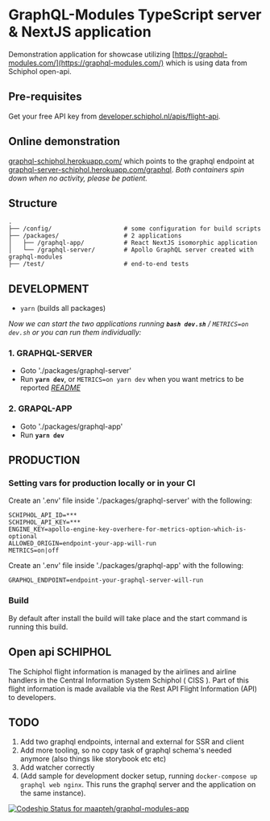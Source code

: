 # GraphQL-Modules TypeScript server & NextJS application
Demonstration application for showcase utilizing [https://graphql-modules.com/](https://graphql-modules.com/) which is using data from Schiphol open-api.

## Pre-requisites
Get your free API key from [developer.schiphol.nl/apis/flight-api](https://developer.schiphol.nl/apis/flight-api/overview?version=v3).

## Online demonstration
[graphql-schiphol.herokuapp.com/](https://graphql-schiphol.herokuapp.com/) which points to the graphql endpoint at [graphql-server-schiphol.herokuapp.com/graphql](https://graphql-server-schiphol.herokuapp.com/graphql). *Both containers spin down when no activity, please be patient.*

## Structure
```
.
├── /config/                    # some configuration for build scripts
├── /packages/                  # 2 applications
│   ├── /graphql-app/           # React NextJS isomorphic application
│   └── /graphql-server/        # Apollo GraphQL server created with graphql-modules
├── /test/                      # end-to-end tests
```

## DEVELOPMENT
- `yarn` (builds all packages)

*Now we can start the two applications running **`bash dev.sh`** / `METRICS=on dev.sh` or you can run them individually:*

### 1. GRAPHQL-SERVER
- Goto './packages/graphql-server'
- Run **`yarn dev`**, or `METRICS=on yarn dev` when you want metrics to be reported
*[README](./packages/graphql-server/README.md)*

### 2. GRAPQL-APP
- Goto './packages/graphql-app'
- Run **`yarn dev`**

## PRODUCTION

### Setting vars for production locally or in your CI
Create an '.env' file inside './packages/graphql-server' with the following:
```
SCHIPHOL_API_ID=***
SCHIPHOL_API_KEY=***
ENGINE_KEY=apollo-engine-key-overhere-for-metrics-option-which-is-optional
ALLOWED_ORIGIN=endpoint-your-app-will-run
METRICS=on|off
```
Create an '.env' file inside './packages/graphql-app' with the following:
```
GRAPHQL_ENDPOINT=endpoint-your-graphql-server-will-run
```
### Build
By default after install the build will take place and the start command is running this build.

## Open api SCHIPHOL
The Schiphol flight information is managed by the airlines and airline handlers in the Central Information System Schiphol ( CISS ). Part of this flight information is made available via the Rest API Flight Information (API) to developers.

## TODO
1) Add two graphql endpoints, internal and external for SSR and client
2) Add more tooling, so no copy task of graphql schema's needed anymore (also things like storybook etc etc)
3) Add watcher correctly
4) (Add sample for development docker setup, running `docker-compose up graphql web nginx`. This runs the graphql server and the application on the same instance).

[![Codeship Status for maapteh/graphql-modules-app](https://app.codeship.com/projects/3bf47d90-d61c-0136-0edf-1a5c0fb66462/status?branch=master)](https://graphql-schiphol.herokuapp.com)